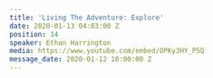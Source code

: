 ```yaml
---
title: 'Living The Adventure: Explore'
date: 2020-01-13 04:03:00 Z
position: 14
speaker: Ethan Harrington
media: https://www.youtube.com/embed/OPKy3HY_P5Q
message_date: 2020-01-12 10:00:00 Z
---
```


